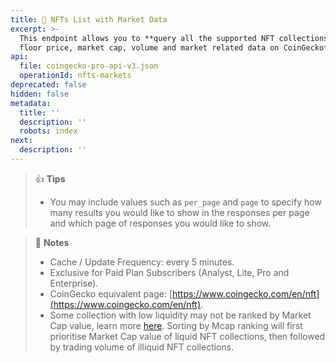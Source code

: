 ```yaml
---
title: 💼 NFTs List with Market Data
excerpt: >-
  This endpoint allows you to **query all the supported NFT collections with
  floor price, market cap, volume and market related data on CoinGecko**
api:
  file: coingecko-pro-api-v3.json
  operationId: nfts-markets
deprecated: false
hidden: false
metadata:
  title: ''
  description: ''
  robots: index
next:
  description: ''
---
```

> 👍 **Tips**
>
> * You may include values such as `per_page` and `page` to specify how many results you would like to show in the responses per page and which page of responses you would like to show.

> 📘 **Notes**
>
> * Cache / Update Frequency: every 5 minutes.
> * Exclusive for Paid Plan Subscribers (Analyst, Lite, Pro and Enterprise).
> * CoinGecko equivalent page: [https://www.coingecko.com/en/nft](https://www.coingecko.com/en/nft).
> * Some collection with low liquidity may not be ranked by Market Cap value, learn more [here](https://support.coingecko.com/hc/en-us/articles/37226121227545-What-is-NFT-Market-Cap). Sorting by Mcap ranking will first prioritise Market Cap value of liquid NFT collections, then followed by trading volume of illiquid NFT collections.
